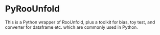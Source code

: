 # PyRooUnfold
This is a Python wrapper of RooUnfold, plus a toolkit for bias, toy test, and converter for dataframe etc. which are commonly used in Python. 
